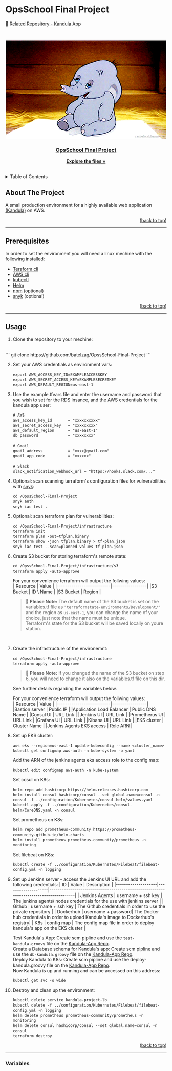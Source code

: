 # OpsSchool Final Project
<div id="top"></div>

:elephant: [Related Repository - Kandula App][Kandula-App]

<br />
<div align="center">
  <a href="https://github.com/batelzag/OpssSchool-Final-Project
">

 ![Dumbo](/assets/d4c22a8b5f806a7a4cf3742ae6d3639e.gif) 

<h3 align="center">OpsSchool Final Project</h3>

  <p align="center">
    <a href="https://github.com/batelzag/OpssSchool-Final-Project"><strong>Explore the files »</strong></a>
    <br />
    <br />
  </p>
</div>

<!-- TABLE OF CONTENTS -->
<details>
  <summary>Table of Contents</summary>
  <ol>
    <li>
      <a href="#about-the-project">About The Project</a>
      <ul>
      </ul>
    </li>
    <li>
      <a href="#prerequisites">Prerequisites</a>
      <ul>
      </ul>
    </li>
    <li>
      <a href="#usage">Usage</a></li>
      <ul>
      </ul>
    </li>
    <li>
      <a href="#variables">Variables</a>
      <ul>
      </ul>
    </li>
  </ol>
</details>

<!-- ABOUT THE PROJECT -->
## About The Project
A small production environment for a highly available web application <a href="https://learn.hashicorp.com/tutorials/terraform/install-cli">(Kandula)</a> on AWS.

<p align="right">(<a href="#top">back to top</a>)</p>

---

<!-- Prerequisites -->
## Prerequisites

In order to set the environment you will need a linux mechine with the following installed:
* <a href="https://learn.hashicorp.com/tutorials/terraform/install-cli">Teraform cli</a>
* <a href="https://docs.aws.amazon.com/cli/latest/userguide/getting-started-install.html">AWS cli</a>
* <a href="https://kubernetes.io/docs/tasks/tools/install-kubectl-linux/">kubectl</a>
* <a href="https://helm.sh/docs/intro/install/">Helm</a>
* <a href="https://docs.npmjs.com/downloading-and-installing-node-js-and-npm">npm</a> (optional)
* <a href="https://docs.snyk.io/snyk-cli/install-the-snyk-cli">snyk</a> (optional)

<p align="right">(<a href="#top">back to top</a>)</p>

---

<!-- USAGE EXAMPLES -->
## Usage

1. Clone the repository to your mechine:
  <br />
   ``` 
   git clone https://github.com/batelzag/OpssSchool-Final-Project 
   ```
   
2. Set your AWS credentials as environment vars:
   <br />
   ```
   export AWS_ACCESS_KEY_ID=EXAMPLEACCESSKEY
   export AWS_SECRET_ACCESS_KEY=EXAMPLESECRETKEY
   export AWS_DEFAULT_REGION=us-east-1
   ```
3. Use the example.tfvars file and enter the username and
   password that you wish to set for the RDS insance, and the AWS credentials for the kandula app user:
   <br />
   ```
   # AWS
   aws_access_key_id       = "xxxxxxxxxx"
   aws_secret_access_key   = "xxxxxxxxx"
   aws_default_region      = "us-east-1"
   db_password             = "xxxxxxxx"

   # Gmail
   gmail_address           = "xxxx@gmail.com"
   gmail_app_code          = "xxxxxx"

   # Slack
   slack_notification_webhook_url = "https://hooks.slack.com/..."
   ```
4. Optional: scan scanning terraform's configuration files
   for vulnerabilities with <a href="https://docs.snyk.io/snyk-cli/install-the-snyk-cli">snyk</a>:
   <br />
   ```
   cd /OpssSchool-Final-Project
   snyk auth
   snyk iac test .
   ```
5. Optional: scan terraform plan for vulnerabilities:
   <br />
   ```
   cd /OpssSchool-Final-Project/infrastructure
   terraform init
   terraform plan -out=tfplan.binary
   terraform show -json tfplan.binary > tf-plan.json
   snyk iac test --scan=planned-values tf-plan.json
   ```
6. Create S3 bucket for storing terraform's remote state:
   <br />
   ```
   cd /OpssSchool-Final-Project/infrastructure/s3
   terraform apply -auto-approve
   ```
   For your convenience terraform will output the follwing values:<br />
   | Resource                 | Value           |
   |--------------------------|-----------------|
   |S3 Bucket                 | ID \ Name       |
   |S3 Bucket                 | Region          |
   
   >**📝 Please Note:**
   The default name of the S3 bucket is set on the variables.tf file as ```"terraformstate-environments/Development/"``` and the region as ```us-east-1```, you can change the name of your choice, just note that the name must be unique.<br />
   Terraform's state for the S3 bucket will be saved locally on youre station.
   <br />

7. Create the infrastructure of the environemnt:
   <br />
   ```
   cd /OpssSchool-Final-Project/infrastructure
   terraform apply -auto-approve
   ```
    >**📝 Please Note:**
   If you changed the name of the S3 bucket on step 6, you will need to change it also on the variables.tf file on this dir.<br />
   
   See further details regarding the variables below.
   <br />

   For your convenience terraform will output the follwing values:<br />
   | Resource                 | Value           |
   |--------------------------|-----------------|
   |Bastion server            | Public IP       |
   |Application Load Balancer | Public DNS Name |
   |Consul UI                 | URL Link        |
   |Jenkins UI                | URL Link        |
   |Prometherus UI            | URL Link        |
   |Grafana UI                | URL Link        |
   |Kibana UI                 | URL Link        |
   |EKS cluster               | Cluster Name    |
   |Jenkins Agents EKS access | Role ARN        |
   
8. Set up EKS cluster:
   <br />
   ```
   aws eks --region=us-east-1 update-kubeconfig --name <cluster_name>
   kubectl get configmap aws-auth -n kube-system -o yaml
   ```
   Add the ARN of the jenkins agents eks access role to the config map:
   <br />
   ```
   kubectl edit configmap aws-auth -n kube-system
   ```
   Set cosul on K8s:
   ```
   helm repo add hashicorp https://helm.releases.hashicorp.com
   helm install consul hashicorp/consul --set global.name=consul -n consul -f ../configuration/Kubernetes/consul-helm/values.yaml
   kubectl apply -f ../configuration/Kubernetes/consul-helm/CoreDNS.yaml -n consul
   ```
   Set prometheus on K8s:
   ```
   helm repo add prometheus-community https://prometheus-community.github.io/helm-charts
   helm install prometheus prometheus-community/prometheus -n monitoring
   ```
   Set filebeat on K8s:
   ```
   kubectl create -f ../configuration/Kubernetes/Filebeat/filebeat-config.yml -n logging
   ```

9.  Set up Jenkins server - access the Jenkins UI URL and add the following credentials:
    | ID                 | Value              | Description                                                                          |
    |--------------------|--------------------|--------------------------------------------------------------------------------------|
    | Jenkins Agents     | username + ssh key | The jenkins agents\ nodes credentials for the use with jenkins server                |
    | Github             | username + ssh key | The Github credentials in order to use the private repository                        |
    | Dockerhub          | username + password| The Docker hub credentials in order to upload Kandula's image to Dockerhub's registry|
    | K8s                | config map         | The config map file in order to deploy kandula's app on the EKS cluster              |

    Test Kandula's App:
    Create scm pipline and use the ```test-kandula.groovy``` file on the <a href="https://learn.hashicorp.com/tutorials/terraform/install-cli">Kandula-App Repo</a>.<br />
    Create a Database schema for Kandula's app:
    Create scm pipline and use the ```db-kandula.groovy``` file on the <a href="https://learn.hashicorp.com/tutorials/terraform/install-cli">Kandula-App Repo</a>.<br />
    Deploy Kandula to K8s:
    Create scm pipline and use the deploy-kandula.groovy file on the <a href="https://learn.hashicorp.com/tutorials/terraform/install-cli">Kandula-App Repo</a>.<br />
    Now Kandula is up and running and can be accessed on this address:
    ```
    kubectl get svc -o wide
    ```

10. Destroy and clean up the environment:
    ```
    kubectl delete service kandula-project-lb
    kubectl delete -f ../configuration/Kubernetes/Filebeat/filebeat-config.yml -n logging
    helm delete prometheus prometheus-community/prometheus -n monitoring
    helm delete consul hashicorp/consul --set global.name=consul -n consul
    terraform destroy

<p align="right">(<a href="#top">back to top</a>)</p>

---

<!-- VARIABLES -->
### Variables


<!-- MARKDOWN LINKS & IMAGES -->
[Kandula-App]: https://github.com/batelzag/kandula-project-app
